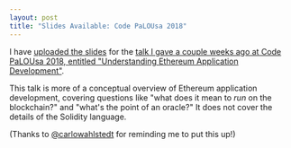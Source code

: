 ```yaml
---
layout: post
title: "Slides Available: Code PaLOUsa 2018"
---
```

I have [uploaded the slides](https://github.com/StephenCleary/Presentations/tree/0959859f132483d293bc35e1ad7284d18084f632/Understanding%20Ethereum%20Application%20Development) for the [talk I gave a couple weeks ago at Code PaLOUsa 2018, entitled "Understanding Ethereum Application Development"](http://www.codepalousa.com/Sessions/1115).

This talk is more of a conceptual overview of Ethereum application development, covering questions like "what does it mean to *run* on the blockchain?" and "what's the point of an oracle?" It does not cover the details of the Solidity language.

(Thanks to [@carlowahlstedt](https://twitter.com/carlowahlstedt) for reminding me to put this up!)